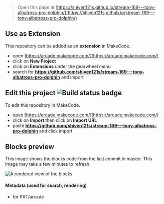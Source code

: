  


> Open this page at [https://shiven121s.github.io/stream-169---tony-albatross-pro-dolphin/](https://shiven121s.github.io/stream-169---tony-albatross-pro-dolphin/)

## Use as Extension

This repository can be added as an **extension** in MakeCode.

* open [https://arcade.makecode.com/](https://arcade.makecode.com/)
* click on **New Project**
* click on **Extensions** under the gearwheel menu
* search for **https://github.com/shiven121s/stream-169---tony-albatross-pro-dolphin** and import

## Edit this project ![Build status badge](https://github.com/shiven121s/stream-169---tony-albatross-pro-dolphin/workflows/MakeCode/badge.svg)

To edit this repository in MakeCode.

* open [https://arcade.makecode.com/](https://arcade.makecode.com/)
* click on **Import** then click on **Import URL**
* paste **https://github.com/shiven121s/stream-169---tony-albatross-pro-dolphin** and click import

## Blocks preview

This image shows the blocks code from the last commit in master.
This image may take a few minutes to refresh.

![A rendered view of the blocks](https://github.com/shiven121s/stream-169---tony-albatross-pro-dolphin/raw/master/.github/makecode/blocks.png)

#### Metadata (used for search, rendering)

* for PXT/arcade
<script src="https://makecode.com/gh-pages-embed.js"></script><script>makeCodeRender("{{ site.makecode.home_url }}", "{{ site.github.owner_name }}/{{ site.github.repository_name }}");</script>
